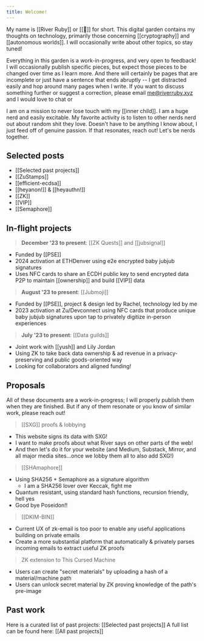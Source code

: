 ```yaml
---
title: Welcome!
---
```

My name is [[River Ruby]] or [[🔺]] for short. This digital garden contains my thoughts on technology, primarily those concerning [[cryptography]] and [[autonomous worlds]]. I will occasionally write about other topics, so stay tuned!

Everything in this garden is a work-in-progress, and very open to feedback! I will occasionally publish specific pieces, but expect those pieces to be changed over time as I learn more. And there will certainly be pages that are incomplete or just have a sentence that ends abruptly -- I get distracted easily and hop around many pages when I write. If you want to discuss something further or suggest a correction, please email me@riverruby.xyz and I would love to chat or

I am on a mission to never lose touch with my [[inner child]]. I am a huge nerd and easily excitable. My favorite activity is to listen to other nerds nerd out about random shit they love. Doesn't have to be anything I know about, I just feed off of genuine passion. If that resonates, reach out! Let's be nerds together.

## Selected posts
- [[Selected past projects]]
- [[ZuStamps]]
- [[efficient-ecdsa]]
- [[heyanon!]] & [[heyauthn!]]
- [[ZK]]
- [[VIP]]
- [[Semaphore]]

## In-flight projects

> **December '23 to present**: [[ZK Quests]] and [[jubsignal]]
- Funded by [[PSE]]
- 2024 activation at ETHDenver using e2e encrypted baby jubjub signatures
- Uses NFC cards to share an ECDH public key to send encrypted data P2P to maintain [[ownership]] and build [[VIP]] data

> **August '23 to present**: [[Jubmoji]]
- Funded by [[PSE]], project & design led by Rachel, technology led by me
- 2023 activation at Zu/Devconnect using NFC cards that produce unique baby jubjub signatures upon tap to privately digitize in-person experiences

> **July '23 to present**: [[Data guilds]]
- Joint work with [[yush]] and Lily Jordan
- Using ZK to take back data ownership & ad revenue in a privacy-preserving and public goods-oriented way
- Looking for collaborators and aligned funding!
## Proposals

All of these documents are a work-in-progress; I will properly publish them when they are finished. But if any of them resonate or you know of similar work, please reach out!

> [[SXG]] proofs & lobbying
- This website signs its data with SXG!
- I want to make proofs about what River says on other parts of the web!
- And then let's do it for your website (and Medium, Substack, Mirror, and all major media sites...once we lobby them all to also add SXG!)
	  
> [[SHAmaphore]]
- Using SHA256 + Semaphore as a signature algorithm
	- I am a SHA256 lover over Keccak, fight me
- Quantum resistant, using standard hash functions, recursion friendly, hell yes
- Good bye Poseidon!!

> [[DKIM-BIN]]
- Current UX of zk-email is too poor to enable any useful applications building on private emails
- Create a more substantial platform that automatically & privately parses incoming emails to extract useful ZK proofs
	  
> ZK extension to This Cursed Machine
- Users can create "secret materials" by uploading a hash of a material/machine path
- Users can unlock secret material by ZK proving knowledge of the path's pre-image

## Past work

Here is a curated list of past projects: [[Selected past projects]]
A full list can be found here: [[All past projects]]

